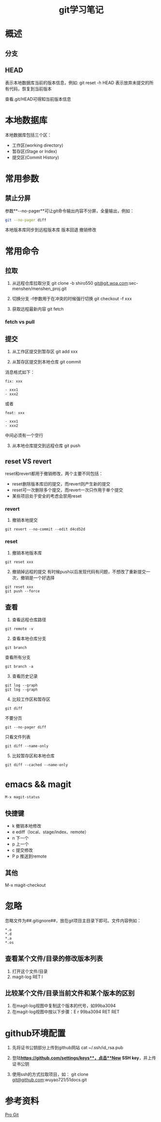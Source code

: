 # <center> git学习笔记

# 概述

## 分支
## HEAD
表示本地数据库当前的版本信息，例如:
git reset -h HEAD 
表示放弃未提交的所有代码，恢复到当前版本

查看.git/HEAD可得知当前版本信息

# 本地数据库
本地数据库包括三个区：
- 工作区(working directory)
- 暂存区(Stage or Index)
- 提交区(Commit History)

# 常用参数

## 禁止分屏
参数**--no-pager**可让git命令输出内容不分屏，全量输出，例如：
```bash
git --no-pager diff
```

本地版本库同步到远程版本库
版本回退
撤销修改

# 常用命令
## 拉取
1. 从远程仓库拉取分支
git clone -b shiro550 git@git.woa.com:sec-menshen/menshen_proj.git

2. 切换分支
-f参数用于在冲突的时候强行切换
git checkout -f xxx

3. 获取远程最新内容
git fetch

### fetch vs pull

## 提交
1. 从工作区提交到暂存区
git add xxx

2. 从暂存区提交到本地仓库
git commit

消息格式如下：
```
fix: xxx

- xxx1
- xxx2
```
或者
```
feat: xxx

- xxx1
- xxx2
```
中间必须有一个空行

3. 从本地仓库提交到远程仓库
git push

## reset VS revert
reset和revert都用于撤销修改，两个主要不同包括：
- reset删除版本库旧的提交，而revert则产生新的提交
- reset可一次删除多个提交，而revert一次只作用于单个提交
- 某些项目处于安全的考虑会禁用reset

### revert
1. 撤销本地提交
```
git revert --no-commit --edit d4cd52d
```

### reset
1. 撤销本地版本库
```
git reset xxx
```

2. 撤销掉远程的提交
有时候push以后发现代码有问题，不想改了重新提交一次，撤销是一个好选择
```
git reset xxx
git push --force
```

## 查看
1. 查看远程仓库路径
```
git remote -v
```

2. 查看本地仓库分支
```
git branch
```

查看所有分支
```
git branch -a
```

3. 查看历史记录
```
git log --graph
git log --graph
```

4. 比较工作区和暂存区
```
git diff
```

不要分页
```
git --no-pager diff
```

只看文件列表
```
git diff --name-only
```

5. 比较暂存区和本地仓库
```
git diff --cached --name-only
```

# emacs && magit
```
M-x magit-status
```
## 快捷键
- k 撤销本地修改
- e ediff（local、stage/index、remote）
- n 下一个
- p 上一个
- c 提交修改
- P p 推送到remote

## 其他
M-x magit-checkout

# 忽略
忽略文件为##.gitignore##，放在git项目主目录下即可。文件内容例如：
```
*.o
*.d
*.a
*.os
```

## 查看某个文件/目录的修改版本列表
1. 打开这个文件/目录
2. magit-log RET l

## 比较某个文件/目录当前文件和某个版本的区别
1. 在magit-log视图中复制这个版本的代号，如99ba3094
2. 在magit-log视图中按以下步骤：E r 99ba3094 RET RET

# github环境配置
1. 先将证书公钥部分上传到github网站
cat ~/.ssh/id_rsa.pub

2. 登陆**https://github.com/settings/keys**，点击**New SSH key**，并上传证书公钥

3. 使用ssh的方式拉取项目，如：
git clone git@github.com:wuyao721/51docs.git



# 参考资料
[Pro Git](https://www.progit.cn/)
